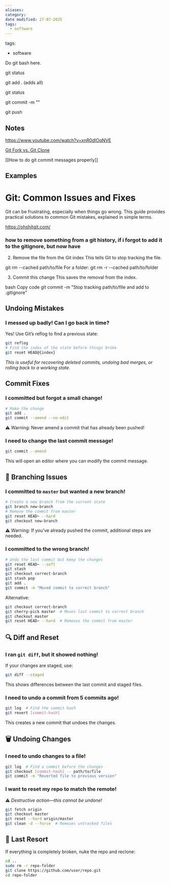 ```yaml
---
aliases: 
category: 
date modified: 27-07-2025
tags:
  - software
---
```


tags:
  - software

Do git bash here.

git status

git add . (adds all)

git status

git commit -m ""

git push

## Notes

https://www.youtube.com/watch?v=xnR0dlOqNVE

[Git Fork vs. Git Clone](https://www.youtube.com/watch?v=6YQxkxw8nhE)

[[How to do git commit messages properly]]

## Examples


# Git: Common Issues and Fixes

Git can be frustrating, especially when things go wrong. This guide provides practical solutions to common Git mistakes, explained in simple terms.

https://ohshitgit.com/

### how to remove something from a git history, if i forgot to add it to the gitignore, but now have

2. Remove the file from the Git index
This tells Git to stop tracking the file.

git rm --cached path/to/file
For a folder:
git rm -r --cached path/to/folder

3. Commit this change
This saves the removal from the index.

bash
Copy code
git commit -m "Stop tracking path/to/file and add to .gitignore"


## Undoing Mistakes

### I messed up badly! Can I go back in time?

Yes! Use Git’s reflog to find a previous state:

```bash
git reflog
# Find the index of the state before things broke
git reset HEAD@{index}
```

_This is useful for recovering deleted commits, undoing bad merges, or rolling back to a working state._

## Commit Fixes

### I committed but forgot a small change!

```bash
# Make the change
git add .
git commit --amend --no-edit
```

⚠ Warning: Never amend a commit that has already been pushed!

### I need to change the last commit message!

```bash
git commit --amend
```

This will open an editor where you can modify the commit message.



## 🔀 Branching Issues

### I committed to `master` but wanted a new branch!

```bash
# Create a new branch from the current state
git branch new-branch
# Remove the commit from master
git reset HEAD~ --hard
git checkout new-branch
```

⚠ Warning: If you’ve already pushed the commit, additional steps are needed.

### I committed to the wrong branch!

```bash
# Undo the last commit but keep the changes
git reset HEAD~ --soft
git stash
git checkout correct-branch
git stash pop
git add .
git commit -m "Moved commit to correct branch"
```

Alternative:

```bash
git checkout correct-branch
git cherry-pick master  # Moves last commit to correct branch
git checkout master
git reset HEAD~ --hard  # Removes the commit from master
```



## 🔍 Diff and Reset

### I ran `git diff`, but it showed nothing!

If your changes are staged, use:

```bash
git diff --staged
```

This shows differences between the last commit and staged files.

### I need to undo a commit from 5 commits ago!

```bash
git log  # Find the commit hash
git revert [commit-hash]
```

This creates a new commit that undoes the changes.



## 🗑️ Undoing Changes

### I need to undo changes to a file!

```bash
git log  # Find a commit before the changes
git checkout [commit-hash] -- path/to/file
git commit -m "Reverted file to previous version"
```

### I want to reset my repo to match the remote!

⚠ _Destructive action—this cannot be undone!_

```bash
git fetch origin
git checkout master
git reset --hard origin/master
git clean -d --force  # Removes untracked files
```



## 🤯 Last Resort

If everything is completely broken, nuke the repo and reclone:

```bash
cd ..
sudo rm -r repo-folder
git clone https://github.com/user/repo.git
cd repo-folder
```

